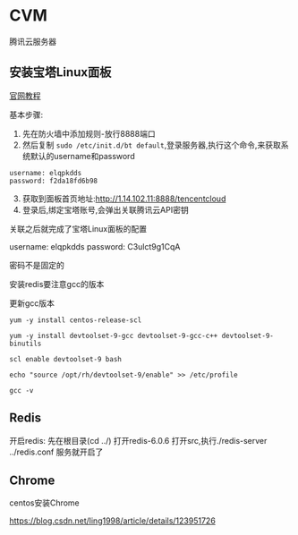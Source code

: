 # CVM

腾讯云服务器

## 安装宝塔Linux面板

[官网教程](https://cloud.tencent.com/document/product/1207/54078)

基本步骤:

1. 先在防火墙中添加规则-放行8888端口
2. 然后复制 ``sudo /etc/init.d/bt default``,登录服务器,执行这个命令,来获取系统默认的username和password

```
username: elqpkdds
password: f2da18fd6b98
```

3. 获取到面板首页地址:http://1.14.102.11:8888/tencentcloud
4. 登录后,绑定宝塔账号,会弹出关联腾讯云API密钥

关联之后就完成了宝塔Linux面板的配置

username: elqpkdds
password: C3ulct9g1CqA

密码不是固定的

安装redis要注意gcc的版本

更新gcc版本

```
yum -y install centos-release-scl

yum -y install devtoolset-9-gcc devtoolset-9-gcc-c++ devtoolset-9-binutils

scl enable devtoolset-9 bash

echo "source /opt/rh/devtoolset-9/enable" >> /etc/profile

gcc -v
```

## Redis

开启redis:
先在根目录(cd ../)
打开redis-6.0.6
打开src,执行./redis-server ../redis.conf
服务就开启了


## Chrome

centos安装Chrome

https://blog.csdn.net/ling1998/article/details/123951726
